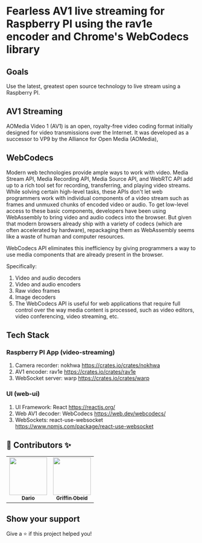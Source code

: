 # Fearless AV1 live streaming for Raspberry PI using the rav1e encoder and Chrome's WebCodecs library

## Goals
Use the latest, greatest open source technology to live stream using a Raspberry PI.

## AV1 Streaming
AOMedia Video 1 (AV1) is an open, royalty-free video coding format initially designed for video transmissions over the Internet. It was developed as a successor to VP9 by the Alliance for Open Media (AOMedia),

## WebCodecs
Modern web technologies provide ample ways to work with video. Media Stream API, Media Recording API, Media Source API, and WebRTC API add up to a rich tool set for recording, transferring, and playing video streams. While solving certain high-level tasks, these APIs don't let web programmers work with individual components of a video stream such as frames and unmuxed chunks of encoded video or audio. To get low-level access to these basic components, developers have been using WebAssembly to bring video and audio codecs into the browser. But given that modern browsers already ship with a variety of codecs (which are often accelerated by hardware), repackaging them as WebAssembly seems like a waste of human and computer resources.

WebCodecs API eliminates this inefficiency by giving programmers a way to use media components that are already present in the browser. 

Specifically:

1. Video and audio decoders
2. Video and audio encoders
3. Raw video frames
4. Image decoders
5. The WebCodecs API is useful for web applications that require full control over the way media content is processed, such as video editors, video conferencing, video streaming, etc.


## Tech Stack

### Raspberry PI App (video-streaming)
1. Camera recorder: nokhwa https://crates.io/crates/nokhwa
2. AV1 encoder: rav1e https://crates.io/crates/rav1e
3. WebSocket server: warp https://crates.io/crates/warp

### UI (web-ui)
1. UI Framework: React https://reactjs.org/
2. Web AV1 decoder: WebCodecs https://web.dev/webcodecs/
3. WebSockets: react-use-websocket https://www.npmjs.com/package/react-use-websocket



## 👤 Contributors ✨

<table>
<tr>
<td align="center"><a href="https://github.com/darioalessandro"><img src="https://avatars0.githubusercontent.com/u/1176339?s=400&v=4" width="100" alt=""/><br /><sub><b>Dario</b></sub></a></td>
<td align="center"><a href="https://github.com/griffobeid"><img src="https://avatars1.githubusercontent.com/u/12220672?s=400&u=639c5cafe1c504ee9c68ad3a5e09d1b2c186462c&v=4" width="100" alt=""/><br /><sub><b>Griffin Obeid</b></sub></a></td>    
</tr>
</table>

## Show your support

Give a ⭐️ if this project helped you!
